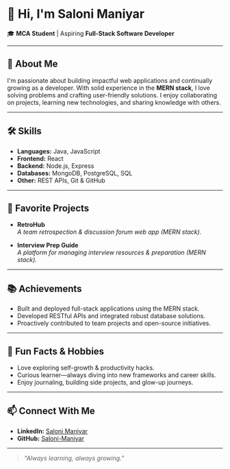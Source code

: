 # 👋 Hi, I'm Saloni Maniyar

🎓 **MCA Student** | Aspiring **Full-Stack Software Developer**  


---

## 🚀 About Me

I'm passionate about building impactful web applications and continually growing as a developer. With solid experience in the **MERN stack**, I love solving problems and crafting user-friendly solutions. I enjoy collaborating on projects, learning new technologies, and sharing knowledge with others.

---

## 🛠️ Skills

- **Languages:** Java, JavaScript  
- **Frontend:** React  
- **Backend:** Node.js, Express  
- **Databases:** MongoDB, PostgreSQL, SQL  
- **Other:** REST APIs, Git & GitHub

---

## 🌟 Favorite Projects

- **RetroHub**  
  *A team retrospection & discussion forum web app (MERN stack).*

- **Interview Prep Guide**  
  *A platform for managing interview resources & preparation (MERN stack).*

---

## 📚 Achievements

- Built and deployed full-stack applications using the MERN stack.
- Developed RESTful APIs and integrated robust database solutions.
- Proactively contributed to team projects and open-source initiatives.

---

## 🌸 Fun Facts & Hobbies

- Love exploring self-growth & productivity hacks.
- Curious learner—always diving into new frameworks and career skills.
- Enjoy journaling, building side projects, and glow-up journeys.

---

## 📫 Connect With Me

- **LinkedIn:** [Saloni Maniyar](https://www.linkedin.com/in/saloni-maniyar/)
- **GitHub:** [Saloni-Maniyar](https://github.com/Saloni-Maniyar)

---

> *“Always learning, always growing.”*  
